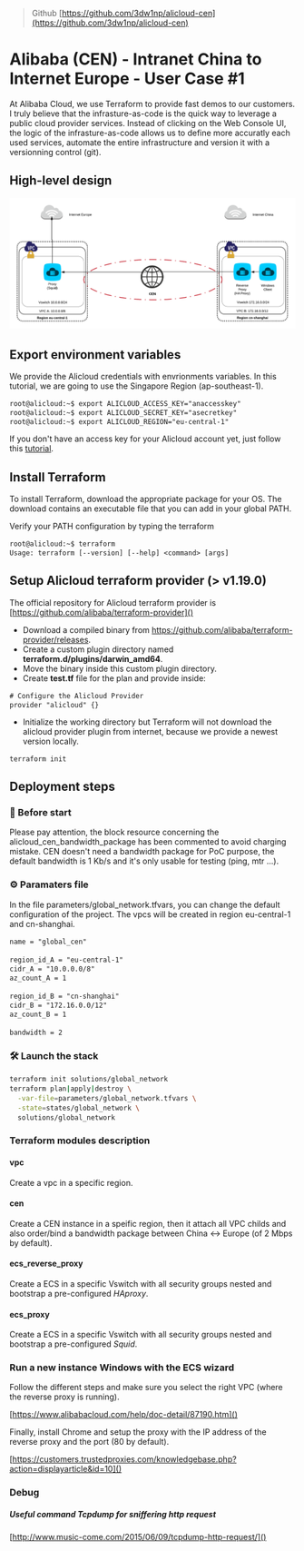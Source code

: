 >Github [https://github.com/3dw1np/alicloud-cen](https://github.com/3dw1np/alicloud-cen)

# Alibaba (CEN) - Intranet China to Internet Europe - User Case #1

At Alibaba Cloud, we use Terraform to provide fast demos to our customers.
I truly believe that the infrasture-as-code is the quick way to leverage a public cloud provider services. Instead of clicking on the Web Console UI, the logic of the infrasture-as-code allows us to define more accuratly each used services, automate the entire infrastructure and version it with a versionning control (git).

## High-level design

![HLD.png](./HLD.png)

## Export environment variables
We provide the Alicloud credentials with envrionments variables. In this tutorial, we are going to use the Singapore Region (ap-southeast-1).
 
```
root@alicloud:~$ export ALICLOUD_ACCESS_KEY="anaccesskey"
root@alicloud:~$ export ALICLOUD_SECRET_KEY="asecretkey"
root@alicloud:~$ export ALICLOUD_REGION="eu-central-1"
```

If you don't have an access key for your Alicloud account yet, just follow this [tutorial](https://www.alibabacloud.com/help/doc-detail/28955.htm).

## Install Terraform
To install Terraform, download the appropriate package for your OS. The download contains an executable file that you can add in your global PATH.

Verify your PATH configuration by typing the terraform

```
root@alicloud:~$ terraform
Usage: terraform [--version] [--help] <command> [args]
```

## Setup Alicloud terraform provider (> v1.19.0)
The official repository for Alicloud terraform provider is [https://github.com/alibaba/terraform-provider]() 

* Download a compiled binary from https://github.com/alibaba/terraform-provider/releases.
* Create a custom plugin directory named **terraform.d/plugins/darwin_amd64**.
* Move the binary inside this custom plugin directory.
* Create **test.tf** file for the plan and provide inside:

```
# Configure the Alicloud Provider
provider "alicloud" {}
```

* Initialize the working directory but Terraform will not download the alicloud provider plugin from internet, because we provide a newest version locally.

```
terraform init
```

## Deployment steps

### 🚨 Before start 
Please pay attention, the block resource concerning the alicloud_cen_bandwidth_package has been commented to avoid charging mistake. CEN doesn't need a bandwidth package for PoC purpose, the default bandwidth is 1 Kb/s and it's only usable for testing (ping, mtr ...).


### ⚙️ Paramaters file
In the file parameters/global_network.tfvars, you can change the default configuration of the project. The vpcs will be created in region eu-central-1 and cn-shanghai.

```
name = "global_cen"

region_id_A = "eu-central-1"
cidr_A = "10.0.0.0/8"
az_count_A = 1

region_id_B = "cn-shanghai"
cidr_B = "172.16.0.0/12"
az_count_B = 1

bandwidth = 2

```

### 🛠 Launch the stack
```bash
terraform init solutions/global_network
terraform plan|apply|destroy \
  -var-file=parameters/global_network.tfvars \
  -state=states/global_network \
  solutions/global_network
```

### Terraform modules description

#### vpc
Create a vpc in a specific region.

#### cen
Create a CEN instance in a speific region, then it attach all VPC childs and also order/bind a bandwidth package between China <-> Europe (of 2 Mbps by default).

#### ecs\_reverse\_proxy
Create a ECS in a specific Vswitch with all security groups nested and bootstrap a pre-configured *HAproxy*.

#### ecs\_proxy
Create a ECS in a specific Vswitch with all security groups nested and bootstrap a pre-configured *Squid*.

### Run a new instance Windows with the ECS wizard
Follow the different steps and make sure you select the right VPC (where the reverse proxy is running).

[https://www.alibabacloud.com/help/doc-detail/87190.htm]()

Finally, install Chrome and setup the proxy with the IP address of the reverse proxy and the port (80 by default).

[https://customers.trustedproxies.com/knowledgebase.php?action=displayarticle&id=10]()
 

### Debug

##### Useful command Tcpdump for sniffering http request
[http://www.music-come.com/2015/06/09/tcpdump-http-request/]()